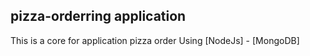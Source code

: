 ## pizza-orderring application 
This is a core for application pizza order
Using [NodeJs] - [MongoDB]

